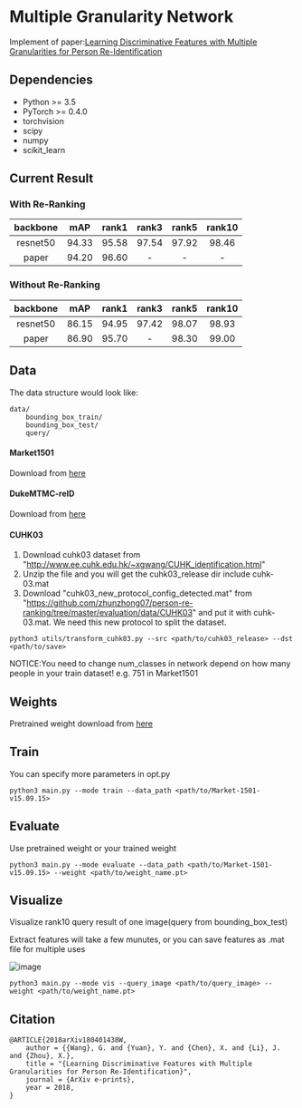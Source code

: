 # Multiple Granularity Network
Implement of paper:[Learning Discriminative Features with Multiple Granularities for Person Re-Identification](https://arxiv.org/abs/1804.01438v1)

## Dependencies

- Python >= 3.5
- PyTorch >= 0.4.0
- torchvision
- scipy
- numpy
- scikit_learn



## Current Result

### With Re-Ranking
| backbone |  mAP | rank1 | rank3 | rank5 | rank10 |  
| :------: |  :------: | :------: | :------: | :------: |  :------: |   
| resnet50 |  94.33 | 95.58 | 97.54 | 97.92 | 98.46 | 
| paper |  94.20 | 96.60 | - | - | - | 

### Without Re-Ranking
| backbone |  mAP | rank1 | rank3 | rank5 | rank10 |  
| :------: |  :------: | :------: | :------: | :------: |  :------: |   
| resnet50 |  86.15 | 94.95 | 97.42 | 98.07 | 98.93 | 
| paper |  86.90 | 95.70 | - | 98.30 | 99.00 | 

## Data

The data structure would look like:
```
data/
    bounding_box_train/
    bounding_box_test/
    query/
```
#### Market1501 
Download from [here](http://www.liangzheng.org/Project/project_reid.html)

#### DukeMTMC-reID
Download from [here](http://vision.cs.duke.edu/DukeMTMC/)

#### CUHK03
1. Download cuhk03 dataset from "http://www.ee.cuhk.edu.hk/~xgwang/CUHK_identification.html"
2. Unzip the file and you will get the cuhk03_release dir include cuhk-03.mat
3. Download "cuhk03_new_protocol_config_detected.mat" from "https://github.com/zhunzhong07/person-re-ranking/tree/master/evaluation/data/CUHK03"
and put it with cuhk-03.mat. We need this new protocol to split the dataset.
```
python3 utils/transform_cuhk03.py --src <path/to/cuhk03_release> --dst <path/to/save>
```

NOTICE:You need to change num_classes in network depend on how many people in your train dataset! e.g. 751 in Market1501

## Weights

Pretrained weight download from [here](https://drive.google.com/open?id=1TyM7J_UjLhvU8UUkxcKwLQq8VFHlEWCa)
## Train

You can specify more parameters in opt.py

```
python3 main.py --mode train --data_path <path/to/Market-1501-v15.09.15> 
```

## Evaluate

Use pretrained weight or your trained weight

```
python3 main.py --mode evaluate --data_path <path/to/Market-1501-v15.09.15> --weight <path/to/weight_name.pt> 
```

## Visualize

Visualize rank10 query result of one image(query from bounding_box_test)

Extract features will take a few munutes, or you can save features as .mat file for multiple uses

![image](https://s1.ax1x.com/2018/11/27/FV9xyj.png)

```
python3 main.py --mode vis --query_image <path/to/query_image> --weight <path/to/weight_name.pt> 
```


## Citation

```text
@ARTICLE{2018arXiv180401438W,
    author = {{Wang}, G. and {Yuan}, Y. and {Chen}, X. and {Li}, J. and {Zhou}, X.},
    title = "{Learning Discriminative Features with Multiple Granularities for Person Re-Identification}",
    journal = {ArXiv e-prints},
    year = 2018,
}
```
